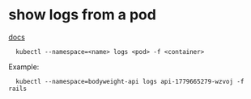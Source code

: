 # show logs from a pod

[docs](http://kubernetes.io/docs/user-guide/kubectl/kubectl_logs/)

```
  kubectl --namespace=<name> logs <pod> -f <container>
```

Example:
```
  kubectl --namespace=bodyweight-api logs api-1779665279-wzvoj -f rails
```
